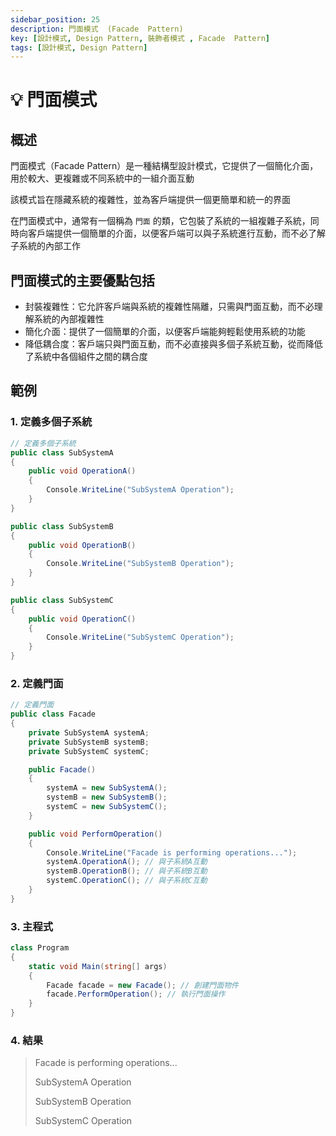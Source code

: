 ```yaml
---
sidebar_position: 25
description: 門面模式  (Facade  Pattern) 
key: [設計模式, Design Pattern, 裝飾者模式 , Facade  Pattern]
tags: [設計模式, Design Pattern]
---
```


# 💡 門面模式

## 概述

門面模式（Facade Pattern）是一種結構型設計模式，它提供了一個簡化介面，用於較大、更複雜或不同系統中的一組介面互動

該模式旨在隱藏系統的複雜性，並為客戶端提供一個更簡單和統一的界面

在門面模式中，通常有一個稱為 `門面` 的類，它包裝了系統的一組複雜子系統，同時向客戶端提供一個簡單的介面，以便客戶端可以與子系統進行互動，而不必了解子系統的內部工作

## 門面模式的主要優點包括

- 封裝複雜性：它允許客戶端與系統的複雜性隔離，只需與門面互動，而不必理解系統的內部複雜性
- 簡化介面：提供了一個簡單的介面，以便客戶端能夠輕鬆使用系統的功能
- 降低耦合度：客戶端只與門面互動，而不必直接與多個子系統互動，從而降低了系統中各個組件之間的耦合度

## 範例

### 1. 定義多個子系統

```csharp
// 定義多個子系統
public class SubSystemA
{
    public void OperationA()
    {
        Console.WriteLine("SubSystemA Operation");
    }
}

public class SubSystemB
{
    public void OperationB()
    {
        Console.WriteLine("SubSystemB Operation");
    }
}

public class SubSystemC
{
    public void OperationC()
    {
        Console.WriteLine("SubSystemC Operation");
    }
}
```

### 2. 定義門面

```csharp
// 定義門面
public class Facade
{
    private SubSystemA systemA;
    private SubSystemB systemB;
    private SubSystemC systemC;

    public Facade()
    {
        systemA = new SubSystemA();
        systemB = new SubSystemB();
        systemC = new SubSystemC();
    }

    public void PerformOperation()
    {
        Console.WriteLine("Facade is performing operations...");
        systemA.OperationA(); // 與子系統A互動
        systemB.OperationB(); // 與子系統B互動
        systemC.OperationC(); // 與子系統C互動
    }
}
```

### 3. 主程式

```csharp
class Program
{
    static void Main(string[] args)
    {
        Facade facade = new Facade(); // 創建門面物件
        facade.PerformOperation(); // 執行門面操作
    }
}
```

### 4. 結果

> Facade is performing operations...
>
> SubSystemA Operation
>
> SubSystemB Operation
>
> SubSystemC Operation
